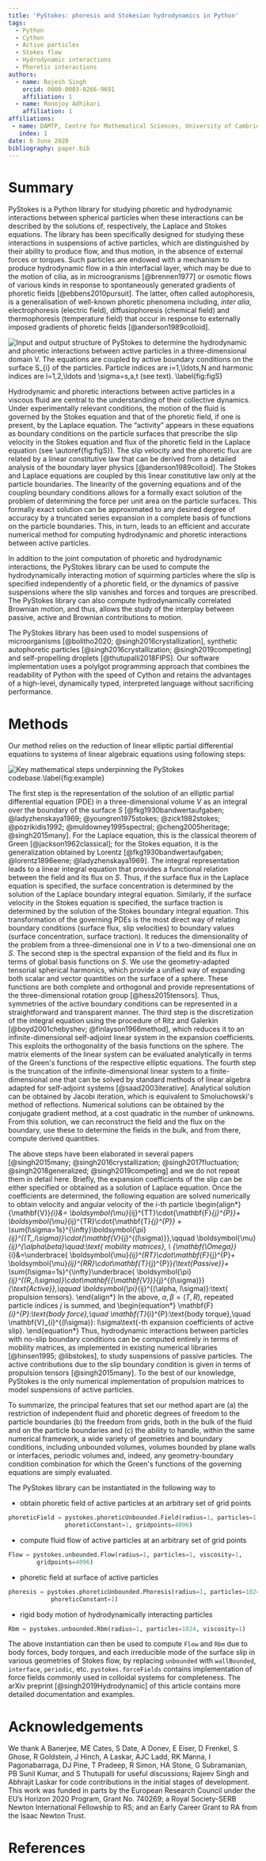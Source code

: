 ```yaml
---
title: 'PyStokes: phoresis and Stokesian hydrodynamics in Python'
tags:
  - Python
  - Cython
  - Active particles
  - Stokes flow
  - Hydrodynamic interactions
  - Phoretic interactions
authors:
  - name: Rajesh Singh
    orcid: 0000-0003-0266-9691
    affiliation: 1
  - name: Ronojoy Adhikari
    affiliation: 1
affiliations:
 - name: DAMTP, Centre for Mathematical Sciences, University of Cambridge, Wilberforce Road, Cambridge CB3 0WA, UK
   index: 1
date: 6 June 2020
bibliography: paper.bib
---
```


# Summary

PyStokes is a Python library for studying phoretic and hydrodynamic interactions between spherical particles when these interactions can be described by the solutions of, respectively, the Laplace and Stokes equations. The library has been specifically designed for studying these interactions in suspensions of active particles,  which are distinguished by their ability to produce flow, and thus motion, in the absence of external forces or torques. Such particles are endowed with a mechanism to produce hydrodynamic flow in a thin interfacial layer, which may be due to the motion of cilia, as in microogranisms [@brennen1977] or osmotic flows of various kinds in response to spontaneously generated gradients of phoretic fields [@ebbens2010pursuit]. The latter, often called autophoresis,  is a generalisation of well-known phoretic phenomena including, *inter alia*,  electrophoresis (electric field), diffusiophoresis (chemical field) and thermophoresis (temperature field) that occur in response to externally imposed gradients of phoretic fields [@anderson1989colloid]. 

![Input and output structure of PyStokes to determine the hydrodynamic and phoretic interactions between active particles in a three-dimensional domain $V$. The equations are coupled by active boundary conditions on the surface $S_{i}$ of the particles. Particle indices are $i=1,\ldots,N$ and harmonic indices are $l=1,2,\ldots$ and $\sigma=s,a,t$ (see text). \label{fig:figS}](FigSchema.png)

Hydrodynamic and phoretic interactions between active particles in a viscous fluid are central to the understanding of their collective dynamics.  Under experimentally relevant conditions, the motion of the fluid is governed by the Stokes equation and that of the phoretic field, if one is present, by the Laplace equation.  The “activity” appears in these equations as boundary conditions on the particle surfaces that prescribe the slip velocity in the Stokes equation and flux of the phoretic field in the Laplace equation (see \autoref{fig:figS}). 
The slip velocity and the phoretic flux are related by a linear constitutive law that can be derived from a detailed analysis of the boundary layer physics [@anderson1989colloid]. The Stokes and Laplace equations are coupled by this linear constitutive law only at the particle boundaries. The linearity of the governing equations and of the coupling boundary conditions allows for a formally exact solution of the problem of determining the force per unit area on the particle surfaces. This formally exact solution can be approximated to any desired degree of accuracy by a truncated series expansion in a complete basis of functions on the particle boundaries. This, in turn, leads to an efficient and accurate numerical method for computing hydrodynamic and phoretic interactions between active particles.

In addition to the joint computation of phoretic and hydrodynamic interactions, the  PyStokes library can be used to compute the hydrodynamically interacting motion of squirming particles where the slip is specified independently of a phoretic field, or the dynamics of passive suspensions where the slip vanishes and forces and torques are prescribed. The PyStokes library can also compute hydrodynamically correlated  Brownian motion, and thus, allows the study of the interplay between passive, active and Brownian contributions to motion. 

The PyStokes library has been used to model suspensions of microorganisms [@bolitho2020; @singh2016crystallization], 
synthetic autophoretic particles [@singh2016crystallization; @singh2019competing] and 
self-propelling droplets [@thutupalli2018FIPS]. Our software implementation uses a polylgot programming approach that combines the readability of Python with the speed of Cython and retains the advantages of a high-level, dynamically typed, interpreted language without sacrificing performance.

# Methods

Our method relies on the reduction of linear elliptic partial differential equations to systems of linear algebraic equations using following steps:  

![Key mathematical steps underpinning the PyStokes codebase.\label{fig:example}](figure.png)

The first step is the representation of the solution of an elliptic partial differential equation (PDE) in a three-dimensional volume $V$ as an integral over the 
boundary of the surface $S$ [@fkg1930bandwertaufgaben; @ladyzhenskaya1969; @youngren1975stokes; @zick1982stokes; @pozrikidis1992; @muldowney1995spectral; @cheng2005heritage; @singh2015many]. 
For the Laplace equation, this is the classical theorem of Green [@jackson1962classical]; for the Stokes equation, it is the generalization obtained by 
Lorentz [@fkg1930bandwertaufgaben; @lorentz1896eene; @ladyzhenskaya1969]. The integral representation leads to a linear integral equation that provides a 
functional relation between the field and its flux on $S$. Thus, if the surface flux in the Laplace equation is specified, the surface concentration is determined 
by the solution of the Laplace boundary integral equation. Similarly, if the surface velocity in the Stokes equation is specified, the surface traction is determined 
by the solution of the Stokes boundary integral equation. This transformation of the governing PDEs is the most direct way of relating boundary conditions (surface flux, slip velocities) 
to boundary values (surface concentration, surface traction). It reduces the dimensionality of the problem from a three-dimensional one in $V$ to a two-dimensional one on $S$. 
The second step is the spectral expansion of the field and its flux in terms of global basis functions on $S$. We use the geometry-adapted tensorial spherical harmonics, 
which provide a unified way of expanding both scalar and vector quantities on the surface of a sphere. These functions are both complete and orthogonal and provide representations of 
the three-dimensional rotation group [@hess2015tensors]. Thus, symmetries of the active boundary conditions can be represented in a straightforward and transparent manner. 
The third step is the discretization of the integral equation using the procedure of Ritz and Galerkin [@boyd2001chebyshev; @finlayson1966method], which reduces it to an 
infinite-dimensional self-adjoint linear system in the expansion coefficients. This exploits the orthogonality of the basis functions on the sphere. The matrix elements of 
the linear system can be evaluated analytically in terms of the Green's functions of the respective elliptic equations. The fourth step is the truncation of the 
infinite-dimensional linear system to a finite-dimensional one that can be solved by standard methods of linear algebra adapted for self-adjoint systems [@saad2003iterative]. 
Analytical solution can be obtained by Jacobi iteration, which is equivalent to Smoluchowski's method of reflections. Numerical solutions can be obtained by the conjugate 
gradient method, at a cost quadratic in the number of unknowns. From this solution, we can reconstruct the field and the flux on the boundary, use these to determine the 
fields in the bulk, and from there, compute derived quantities. 

The above steps have been elaborated in several 
papers [@singh2015many; @singh2016crystallization; @singh2017fluctuation; @singh2018generalized; @singh2019competing] and we do not repeat them in detail here. Briefly, the expansion coefficients of the slip can be either specified or obtained as a solution of Laplace equation. Once the coefficients are determined, the following equation are solved numerically to obtain velocity and angular velocity of the $i$-th particle
\begin{align*}
{\mathbf{V}}_{i}&=
\boldsymbol{\mu}_{ij}^{TT}\cdot{\mathbf{F}_{j}^{P}}+ 
\boldsymbol{\mu}_{ij}^{TR}\cdot{\mathbf{T}_{j}^{P}} + 
\sum_{l\sigma=1s}^{\infty}\boldsymbol{\pi}_{ij}^{(T,\,l\sigma)}\cdot{\mathbf{V}_{j}^{(l\sigma)}},\qquad \boldsymbol{\mu}_{ij}^{\alpha\beta}\quad:\text{ mobility matrices},
\\
{\mathbf{\Omega}}_{i}&=\underbrace{
\boldsymbol{\mu}_{ij}^{RT}\cdot\mathbf{F}_{j}^{P}+
\boldsymbol{\mu}_{ij}^{RR}\cdot\mathbf{T}_{j}^{P}}_{\text{Passive}}+
\sum_{l\sigma=1s}^{\infty}\underbrace{
\boldsymbol{\pi}_{ij}^{(R,\,l\sigma)}\cdot\mathbf{{\mathbf{V}}}_{j}^{(l\sigma)}}_{\text{Active}},\qquad \boldsymbol{\pi}_{ij}^{(\alpha, l\sigma)}:\text{ propulsion tensors}.
\end{align*}
In the above, $\alpha,\beta=(T,R)$, repeated particle indices $j$ is summed, and
\begin{equation*}
\mathbf{F}_{i}^{P}:\text{body force},\quad \mathbf{T}_{i}^{P}:\text{body torque},\quad \mathbf{V}_{i}^{(l\sigma)}: l\sigma\text{-th expansion coefficients of active slip}.
\end{equation*}
Thus, hydrodynamic interactions between particles with no-slip boundary conditions can be computed entirely in terms of mobility matrices, as implemented in existing numerical libraries [@hinsen1995; @libstokes], to study suspensions of passive particles. The active contributions due to the slip boundary condition is given in terms of propulsion tensors [@singh2015many]. To the best of our knowledge, PyStokes is the only numerical implementation of propulsion matrices to model suspensions of active particles.      


To summarize, the principal features that set our method apart are (a) the restriction of independent fluid and phoretic degrees of freedom to the particle boundaries 
(b) the freedom from grids, both in the bulk of the fluid and on the particle boundaries and 
(c) the ability to handle, within the same numerical framework, a wide variety of geometries and boundary conditions, 
including unbounded volumes, volumes bounded by plane walls or interfaces, periodic volumes and, indeed, 
any geometry-boundary condition combination for which the Green's functions of the governing equations are simply evaluated.



The PyStokes library can be instantiated in the following way to 

* obtain phoretic field of active particles at an arbitrary set of grid points
```python
phoreticField = pystokes.phoreticUnbounded.Field(radius=1, particles=1, 
                phoreticConstant=1, gridpoints=4096)
```

* compute fluid flow of active particles at an arbitrary set of grid points 
```python
Flow = pystokes.unbounded.Flow(radius=1, particles=1, viscosity=1, 
        gridpoints=4096) 
```

* phoretic field at surface of active particles
```python
phoresis = pystokes.phoreticUnbounded.Phoresis(radius=1, particles=1024, 
            phoreticConstant=1)
```

* rigid body motion of hydrodynamically interacting particles
```python
Rbm = pystokes.unbounded.Rbm(radius=1, particles=1024, viscosity=1) 
```


The above instantiation can then be used to compute `Flow` and `Rbm` due to body forces, body torques, and each irreducible mode of the surface slip in various geometries of Stokes flow, by replacing `unbounded` with `wallBounded`, `interface`, `periodic`, etc. `pystokes.forceFields` contains implementation of force fields commonly used in colloidal systems for completeness. The arXiv preprint [@singh2019Hydrodynamic] of this article contains more detailed documentation and examples.
  

# Acknowledgements

We thank A Banerjee, ME Cates, S Date, A Donev, E Eiser, D Frenkel, S Ghose, R
Goldstein, J Hinch, A Laskar, AJC Ladd, RK Manna, I Pagonabarraga, DJ Pine, T
Pradeep, R Simon, HA Stone, G Subramanian, PB Sunil Kumar, and S Thutupalli 
for useful discussions; Rajeev Singh and Abhrajit Laskar for code contributions in the initial stages of development. 
This work was funded in parts by the European Research Council under the EU’s Horizon 2020 Program, Grant No. 740269; 
a Royal Society-SERB Newton International Fellowship to RS; and an Early Career Grant to RA from the Isaac Newton Trust.

# References
